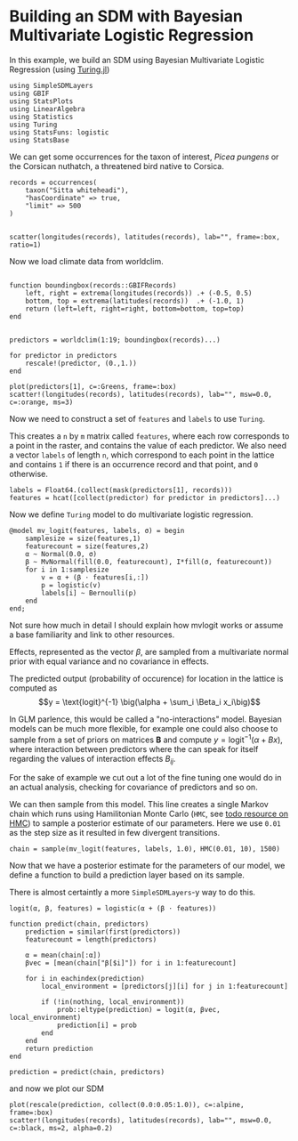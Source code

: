 # Building an SDM with Bayesian Multivariate Logistic Regression

In this example, we build an SDM using Bayesian Multivariate Logistic Regression (using [Turing.jl]())


```@example mvlogit
using SimpleSDMLayers
using GBIF
using StatsPlots
using LinearAlgebra
using Statistics
using Turing
using StatsFuns: logistic
using StatsBase
```

We can get some occurrences for the taxon of interest, _Picea pungens_ or the
Corsican nuthatch, a threatened bird native to Corsica.

```@example mvlogit
records = occurrences(
    taxon("Sitta whiteheadi"),
    "hasCoordinate" => true,
    "limit" => 500
)


scatter(longitudes(records), latitudes(records), lab="", frame=:box, ratio=1)
```

Now we load climate data from worldclim.

```@example mvlogit

function boundingbox(records::GBIFRecords)
    left, right = extrema(longitudes(records)) .+ (-0.5, 0.5)
    bottom, top = extrema(latitudes(records))  .+ (-1.0, 1)
    return (left=left, right=right, bottom=bottom, top=top)
end


predictors = worldclim(1:19; boundingbox(records)...)

for predictor in predictors
    rescale!(predictor, (0.,1.))
end

plot(predictors[1], c=:Greens, frame=:box)
scatter!(longitudes(records), latitudes(records), lab="", msw=0.0, c=:orange, ms=3)
```

Now we need to construct a set of `features` and `labels` to use `Turing`.

This creates a `n` by `m` matrix called `features`, where each row 
corresponds to a point in the raster, and contains the value of each predictor. We also need a vector `labels` of length `n`, which correspond to each point in the lattice and contains `1` if there 
is an occurrence record and that point, and `0` otherwise. 

```@example mvlogit
labels = Float64.(collect(mask(predictors[1], records)))
features = hcat([collect(predictor) for predictor in predictors]...)
```

Now we define `Turing` model to do multivariate logistic regression. 


```@example mvlogit
@model mv_logit(features, labels, σ) = begin
    samplesize = size(features,1)
    featurecount = size(features,2)
    α ~ Normal(0.0, σ)
    β ~ MvNormal(fill(0.0, featurecount), I*fill(σ, featurecount))
    for i in 1:samplesize
        v = α + (β ⋅ features[i,:])
        p = logistic(v)
        labels[i] ~ Bernoulli(p)
    end
end;
```

Not sure how much in detail I should explain how mvlogit works or assume a base familiarity and link to other resources.

Effects, represented as the vector $\beta$, are sampled
from a multivariate normal prior with equal variance and 
no covariance in effects.

The predicted output (probability of occurence) for location in the lattice  is computed as 
$$y = \text{logit}^{-1} \big(\alpha + \sum_i \Beta_i x_i\big)$$

In GLM parlence, this would be called a "no-interactions" model. Bayesian models can be much more flexible, for example one could also choose to sample from a set of priors on matrices $\textbf{B}$ and compute $y = \text{logit}^{-1}(\alpha+Bx)$, where interaction between predictors where the can speak for itself regarding the values of interaction effects $B_{ij}$.

For the sake of example we cut
out a lot of the fine tuning one would do in an actual 
analysis, checking for covariance of predictors and so on.


We can then sample from this model. This line creates a single
Markov chain which runs using Hamilitonian Monte Carlo (`HMC`, see [todo resource on HMC]()) to sample a posterior estimate of our parameters. Here we use `0.01` as the step size as it resulted in
few divergent transitions. 

```@example mvlogit
chain = sample(mv_logit(features, labels, 1.0), HMC(0.01, 10), 1500)
```

Now that we have a posterior estimate for the parameters of our model,
we define a function to build a prediction layer based on its sample.

There is almost certaintly a more `SimpleSDMLayers`-y way to do this.

```@example mvlogit
logit(α, β, features) = logistic(α + (β ⋅ features))

function predict(chain, predictors)
    prediction = similar(first(predictors))
    featurecount = length(predictors)

    α = mean(chain[:α])
    βvec = [mean(chain["β[$i]"]) for i in 1:featurecount]

    for i in eachindex(prediction)
        local_environment = [predictors[j][i] for j in 1:featurecount]

        if (!in(nothing, local_environment))
            prob::eltype(prediction) = logit(α, βvec, local_environment)
            prediction[i] = prob
        end
    end
    return prediction
end

prediction = predict(chain, predictors)
```

and now we plot our SDM

```@example 
plot(rescale(prediction, collect(0.0:0.05:1.0)), c=:alpine, frame=:box)
scatter!(longitudes(records), latitudes(records), lab="", msw=0.0, c=:black, ms=2, alpha=0.2)
```
